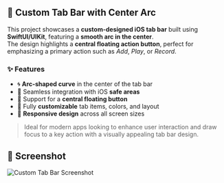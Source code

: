 ## 🧭 Custom Tab Bar with Center Arc

This project showcases a **custom-designed iOS tab bar** built using **SwiftUI/UIKit**, featuring a **smooth arc in the center**.  
The design highlights a **central floating action button**, perfect for emphasizing a primary action such as *Add*, *Play*, or *Record*.

### ✨ Features

- 🌀 **Arc-shaped curve** in the center of the tab bar  
- 🧩 Seamless integration with iOS **safe areas**  
- 🎯 Support for a **central floating button**  
- 🎨 Fully **customizable** tab items, colors, and layout  
- 📱 **Responsive design** across all screen sizes  

> Ideal for modern apps looking to enhance user interaction and draw focus to a key action with a visually appealing tab bar design.

## 📸 Screenshot

![Custom Tab Bar Screenshot](Screenshots/"screenshot_tabbar.png")

